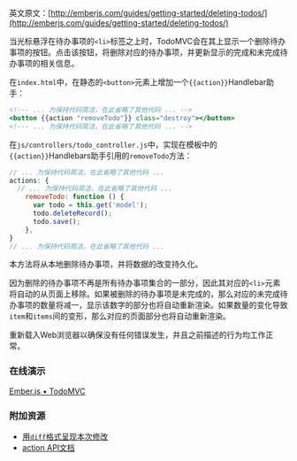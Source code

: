 英文原文：[http://emberjs.com/guides/getting-started/deleting-todos/](http://emberjs.com/guides/getting-started/deleting-todos/)

当光标悬浮在待办事项的`<li>`标签之上时，TodoMVC会在其上显示一个删除待办事项的按钮。点击该按钮，将删除对应的待办事项，并更新显示的完成和未完成待办事项的相关信息。

在`index.html`中，在静态的`<button>`元素上增加一个`{{action}}`Handlebar助手：

```handlebars
<!--- ... 为保持代码简洁，在此省略了其他代码 ... -->
<button {{action "removeTodo"}} class="destroy"></button>
<!--- ... 为保持代码简洁，在此省略了其他代码 ... -->
```

在`js/controllers/todo_controller.js`中，实现在模板中的`{{action}}`Handlebars助手引用的`removeTodo`方法：

```javascript
// ... 为保持代码简洁，在此省略了其他代码 ...
actions: {
  // ... 为保持代码简洁，在此省略了其他代码 ...
	removeTodo: function () {
	  var todo = this.get('model');
	  todo.deleteRecord();
	  todo.save();
	},
}
// ... 为保持代码简洁，在此省略了其他代码 ...
```

本方法将从本地删除待办事项，并将数据的改变持久化。

因为删除的待办事项不再是所有待办事项集合的一部分，因此其对应的`<li>`元素将自动的从页面上移除。如果被删除的待办事项是未完成的，那么对应的未完成待办事项的数量将减一，显示该数字的部分也将自动重新渲染。如果数量的变化导致`item`和`items`间的变形，那么对应的页面部分也将自动重新渲染。

重新载入Web浏览器以确保没有任何错误发生，并且之前描述的行为均工作正常。

### 在线演示

<a class="jsbin-embed" href="http://jsbin.com/eREkanA/1/embed?live">Ember.js • TodoMVC</a><script src="http://static.jsbin.com/js/embed.js"></script>

### 附加资源

  * [用`diff`格式呈现本次修改](https://github.com/emberjs/quickstart-code-sample/commit/14e1f129f76bae8f8ea6a73de1e24d810678a8fe)
  * [action API文档](http://emberjs.com/api/classes/Ember.Handlebars.helpers.html#method_action)
